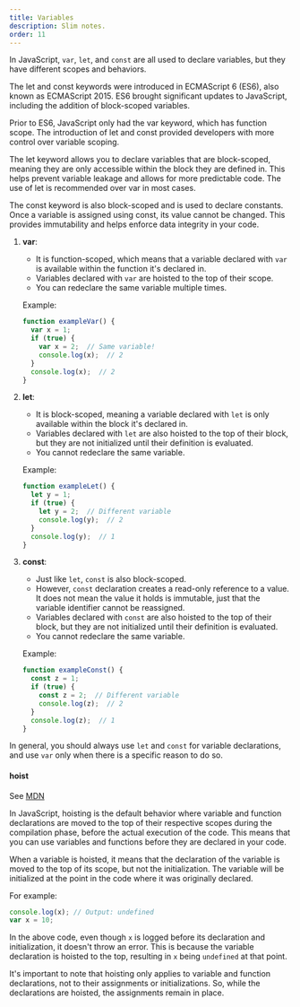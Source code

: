 ```yaml
---
title: Variables
description: Slim notes.
order: 11
---
```


In JavaScript, `var`, `let`, and `const` are all used to declare variables, but they have different scopes and behaviors. 

The let and const keywords were introduced in ECMAScript 6 (ES6), also known as ECMAScript 2015. ES6 brought significant updates to JavaScript, including the addition of block-scoped variables.

Prior to ES6, JavaScript only had the var keyword, which has function scope. The introduction of let and const provided developers with more control over variable scoping.

The let keyword allows you to declare variables that are block-scoped, meaning they are only accessible within the block they are defined in. This helps prevent variable leakage and allows for more predictable code. The use of let is recommended over var in most cases.

The const keyword is also block-scoped and is used to declare constants. Once a variable is assigned using const, its value cannot be changed. This provides immutability and helps enforce data integrity in your code.

1. **var**: 
   - It is function-scoped, which means that a variable declared with `var` is available within the function it's declared in.
   - Variables declared with `var` are hoisted to the top of their scope.
   - You can redeclare the same variable multiple times.

   Example:
   ```javascript
   function exampleVar() {
     var x = 1;
     if (true) {
       var x = 2;  // Same variable!
       console.log(x);  // 2
     }
     console.log(x);  // 2
   }
   ```

2. **let**: 
   - It is block-scoped, meaning a variable declared with `let` is only available within the block it's declared in.
   - Variables declared with `let` are also hoisted to the top of their block, but they are not initialized until their definition is evaluated.
   - You cannot redeclare the same variable.

   Example:
   ```javascript
   function exampleLet() {
     let y = 1;
     if (true) {
       let y = 2;  // Different variable
       console.log(y);  // 2
     }
     console.log(y);  // 1
   }
   ```

3. **const**: 
   - Just like `let`, `const` is also block-scoped.
   - However, `const` declaration creates a read-only reference to a value. It does not mean the value it holds is immutable, just that the variable identifier cannot be reassigned.
   - Variables declared with `const` are also hoisted to the top of their block, but they are not initialized until their definition is evaluated.
   - You cannot redeclare the same variable.

   Example:
   ```javascript
   function exampleConst() {
     const z = 1;
     if (true) {
       const z = 2;  // Different variable
       console.log(z);  // 2
     }
     console.log(z);  // 1
   }
   ```

In general, you should always use `let` and `const` for variable declarations, and use `var` only when there is a specific reason to do so.

#### hoist

See [MDN](https://developer.mozilla.org/en-US/docs/Glossary/Hoisting)

In JavaScript, hoisting is the default behavior where variable and function declarations are moved to the top of their respective scopes during the compilation phase, before the actual execution of the code. This means that you can use variables and functions before they are declared in your code.

When a variable is hoisted, it means that the declaration of the variable is moved to the top of its scope, but not the initialization. The variable will be initialized at the point in the code where it was originally declared.

For example:
```javascript
console.log(x); // Output: undefined
var x = 10;
```
In the above code, even though `x` is logged before its declaration and initialization, it doesn't throw an error. This is because the variable declaration is hoisted to the top, resulting in `x` being `undefined` at that point.

It's important to note that hoisting only applies to variable and function declarations, not to their assignments or initializations. So, while the declarations are hoisted, the assignments remain in place.
